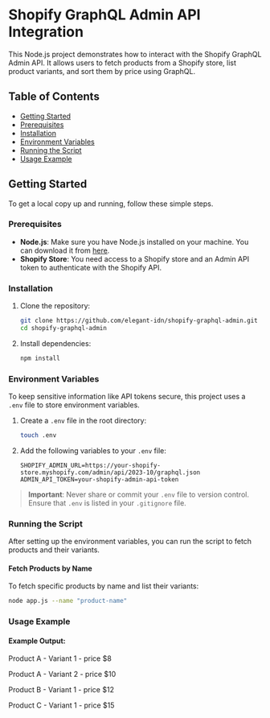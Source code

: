 # Shopify GraphQL Admin API Integration

This Node.js project demonstrates how to interact with the Shopify GraphQL Admin API. It allows users to fetch products from a Shopify store, list product variants, and sort them by price using GraphQL.

## Table of Contents

- [Getting Started](#getting-started)
- [Prerequisites](#prerequisites)
- [Installation](#installation)
- [Environment Variables](#environment-variables)
- [Running the Script](#running-the-script)
- [Usage Example](#usage-example)

## Getting Started

To get a local copy up and running, follow these simple steps.

### Prerequisites

- **Node.js**: Make sure you have Node.js installed on your machine. You can download it from [here](https://nodejs.org/).
- **Shopify Store**: You need access to a Shopify store and an Admin API token to authenticate with the Shopify API.

### Installation

1. Clone the repository:

   ```bash
   git clone https://github.com/elegant-idn/shopify-graphql-admin.git
   cd shopify-graphql-admin
   ```

2. Install dependencies:

   ```bash
   npm install
   ```

### Environment Variables

To keep sensitive information like API tokens secure, this project uses a `.env` file to store environment variables.

1. Create a `.env` file in the root directory:

   ```bash
   touch .env
   ```

2. Add the following variables to your `.env` file:

   ```env
   SHOPIFY_ADMIN_URL=https://your-shopify-store.myshopify.com/admin/api/2023-10/graphql.json
   ADMIN_API_TOKEN=your-shopify-admin-api-token
   ```

> **Important**: Never share or commit your `.env` file to version control. Ensure that `.env` is listed in your `.gitignore` file.

### Running the Script

After setting up the environment variables, you can run the script to fetch products and their variants.

#### Fetch Products by Name

To fetch specific products by name and list their variants:

```bash
node app.js --name "product-name"
```

### Usage Example

#### Example Output:

Product A - Variant 1 - price $8

Product A - Variant 2 - price $10

Product B - Variant 1 - price $12

Product C - Variant 1 - price $15
